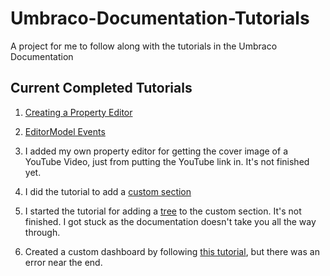 # Umbraco-Documentation-Tutorials
A project for me to follow along with the tutorials in the Umbraco Documentation

## Current Completed Tutorials

1. [Creating a Property Editor](https://our.umbraco.com/documentation/Tutorials/Creating-a-Property-Editor/)

2. [EditorModel Events](https://our.umbraco.com/documentation/reference/events/EditorModel-Events)

3. I added my own property editor for getting the cover image of a YouTube Video, just from putting the YouTube link in. It's not finished yet.

4. I did the tutorial to add a [custom section](https://our.umbraco.com/documentation/Extending/Section-Trees/sections)

5. I started the tutorial for adding a [tree](https://our.umbraco.com/documentation/Extending/Section-Trees/trees-v7) to the custom section. It's not finished. I got stuck as the documentation doesn't take you all the way through.

6. Created a custom dashboard by following [this tutorial](https://our.umbraco.com/Documentation/Tutorials/Creating-a-Custom-Dashboard/), but there was an error near the end.
